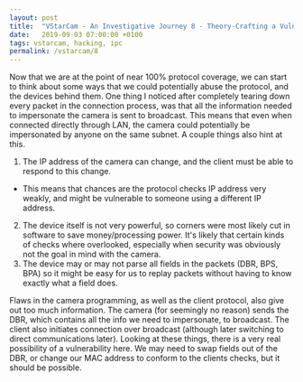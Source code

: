 ```yaml
---
layout: post
title:  "VStarCam - An Investigative Journey 8 - Theory-Crafting a Vulnerability"
date:   2019-09-03 07:00:00 +0100
tags: vstarcam, hacking, ipc
permalink: /vstarcam/8
---
```


Now that we are at the point of near 100% protocol coverage, we can start to think about some ways that we could potentially abuse the protocol, and the devices behind them. One thing I noticed after completely tearing down every packet in the connection process, was that all the information needed to impersonate the camera is sent to broadcast. This means that even when connected directly through LAN, the camera could potentially be impersonated by anyone on the same subnet. A couple things also hint at this.

1. The IP address of the camera can change, and the client must be able to respond to this change.
  * This means that chances are the protocol checks IP address very weakly, and might be vulnerable to someone using a different IP address.
2. The device itself is not very powerful, so corners were most likely cut in software to save money/processing power. It's likely that certain kinds of checks where overlooked, especially when security was obviously not the goal in mind with the camera.
3. The device may or may not parse all fields in the packets (DBR, BPS, BPA) so it might be easy for us to replay packets without having to know exactly what a field does.

Flaws in the camera programming, as well as the client protocol, also give out too much information. The camera (for seemingly no reason) sends the DBR, which contains all the info we need to impersonate, to broadcast. The client also initiates connection over broadcast (although later switching to direct communications later). Looking at these things, there is a very real possibility of a vulnerability here. We may need to swap fields out of the DBR, or change our MAC address to conform to the clients checks, but it should be possible.